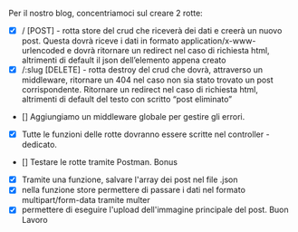 Per il nostro blog, concentriamoci sul creare 2 rotte:
- [x] / [POST] - rotta store del crud che riceverà dei dati e creerà un nuovo post. Questa dovrà riceve i dati in formato application/x-www-urlencoded e dovrà ritornare un redirect nel caso di richiesta html, altrimenti di default il json dell’elemento appena creato
- [x] /:slug [DELETE] - rotta destroy del crud che dovrà, attraverso un middleware, ritornare un 404 nel caso non sia stato trovato un post corrispondente. Ritornare un redirect nel caso di richiesta html, altrimenti di default del testo con scritto “post eliminato”
- [] Aggiungiamo un middleware globale per gestire gli errori.
- [x] Tutte le funzioni delle rotte dovranno essere scritte nel controller - dedicato.
- [] Testare le rotte tramite Postman.
Bonus
- [x] Tramite una funzione, salvare l'array dei post nel file .json
- [x] nella funzione store permettere di passare i dati nel formato multipart/form-data tramite multer
- [x] permettere di eseguire l'upload dell'immagine principale del post.
Buon Lavoro